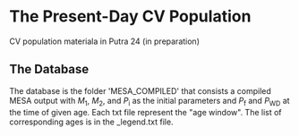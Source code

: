 # The Present-Day CV Population

CV population materiala in Putra 24 (in preparation)

## The Database

The database is the folder 'MESA_COMPILED' that consists a compiled MESA output with $M_1$, $M_2$, and $P_\text{i}$ as the initial parameters and $P_\text{f}$ and $P_\text{WD}$ at the time of given age. Each txt file represent the "age window". The list of corresponding ages is in the _legend.txt file.
